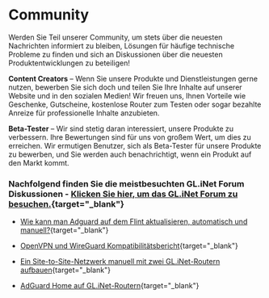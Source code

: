# Community

Werden Sie Teil unserer Community, um stets über die neuesten Nachrichten informiert zu bleiben, Lösungen für häufige technische Probleme zu finden und sich an Diskussionen über die neuesten Produktentwicklungen zu beteiligen!

**Content Creators** – Wenn Sie unsere Produkte und Dienstleistungen gerne nutzen, bewerben Sie sich doch und teilen Sie Ihre Inhalte auf unserer Website und in den sozialen Medien! Wir freuen uns, Ihnen Vorteile wie Geschenke, Gutscheine, kostenlose Router zum Testen oder sogar bezahlte Anreize für professionelle Inhalte anzubieten.

**Beta-Tester** – Wir sind stetig daran interessiert, unsere Produkte zu verbessern. Ihre Bewertungen sind für uns von großem Wert, um dies zu erreichen. Wir ermutigen Benutzer, sich als Beta-Tester für unsere Produkte zu bewerben, und Sie werden auch benachrichtigt, wenn ein Produkt auf den Markt kommt.

### Nachfolgend finden Sie die meistbesuchten GL.iNet Forum Diskussionen - [Klicken Sie hier, um das GL.iNet Forum zu besuchen.](https://forum.gl-inet.com/){target="_blank"}

- [Wie kann man Adguard auf dem Flint aktualisieren, automatisch und manuell?](https://forum.gl-inet.com/t/how-to-upgrade-adguard-on-the-flint-auto-and-manual/21556){target="_blank"}

- [OpenVPN und WireGuard Kompatibilitätsbericht](https://forum.gl-inet.com/t/openvpn-and-wireguard-compatibility-report/15621){target="_blank"}

- [Ein Site-to-Site-Netzwerk manuell mit zwei GL.iNet-Routern aufbauen](https://forum.gl-inet.com/t/building-a-site-2-site-network-manually-using-two-gl-inet-routers/18294){target="_blank"}

- [AdGuard Home auf GL.iNet-Routern](https://forum.gl-inet.com/t/adguardhome-on-gl-routers/10664){target="_blank"}
